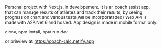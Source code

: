 Personal project with Next.js. In developement.
It is an coach assist app, that can manage results of athletes and track their results, by seeing progress on chart and various tests(will be incorporataded)
Web API is made with ASP.Net 6 and hosted.
App design is made in mobile format only.

clone,
npm install,
npm run dev

or prieview at: https://coach-calc.netlify.app


